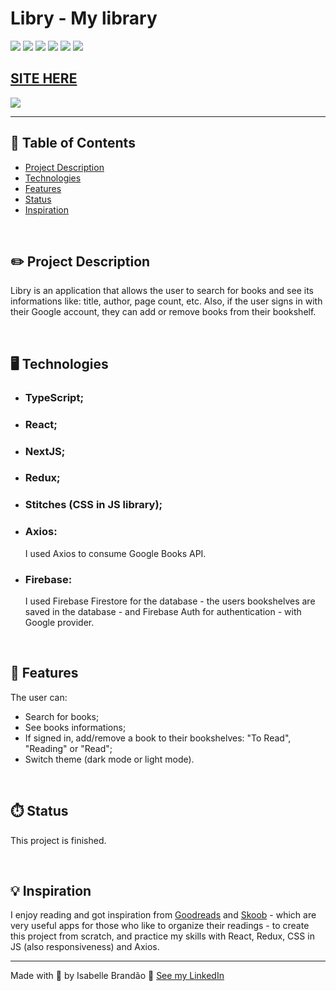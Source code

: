 # Libry - My library

![](https://img.shields.io/github/forks/isabdch/libry?color=%237161EF&style=for-the-badge)
![](https://img.shields.io/github/languages/count/isabdch/libry?color=%237161EF&style=for-the-badge)
![](https://img.shields.io/github/repo-size/isabdch/libry?color=%237161EF&style=for-the-badge)
![](https://img.shields.io/github/issues/isabdch/libry?color=%237161EF&style=for-the-badge)
![](https://img.shields.io/github/stars/isabdch/libry?color=%237161EF&style=for-the-badge)
![](https://img.shields.io/github/license/isabdch/libry?color=%237161EF&style=for-the-badge)

## [SITE HERE](https://libry.vercel.app/)

![](/github/gif-readme-1.gif)

---

## 📖 Table of Contents

- [Project Description](#project-description)
- [Technologies](#technologies)
- [Features](#features)
- [Status](#status)
- [Inspiration](#inspiration)

<br />

## ✏️ Project Description

Libry is an application that allows the user to search for books and see its informations like: title, author, page count, etc. Also, if the user signs in with their Google account, they can add or remove books from their bookshelf.

<br />

## 🖥️ Technologies

- ### TypeScript;

- ### React;

- ### NextJS;

- ### Redux;

- ### Stitches (CSS in JS library);

- ### Axios:

  I used Axios to consume Google Books API.

- ### Firebase:

  I used Firebase Firestore for the database - the users bookshelves are saved in the database - and Firebase Auth for authentication - with Google provider.

<br />

## 🥇 Features

The user can:
- Search for books;
- See books informations;
- If signed in, add/remove a book to their bookshelves: "To Read", "Reading" or "Read";
- Switch theme (dark mode or light mode).

<br />

## ⏱️ Status

This project is finished.

<br />

## 💡 Inspiration

I enjoy reading and got inspiration from [Goodreads](https://www.goodreads.com/) and [Skoob](https://www.skoob.com.br/) - which are very useful apps for those who like to organize their readings - to create this project from scratch, and practice my skills with React, Redux, CSS in JS (also responsiveness) and Axios.

---

Made with 💜 by Isabelle Brandão 👋 [See my LinkedIn](https://www.linkedin.com/in/isabelle-brand%C3%A3o-5645551a8/)
